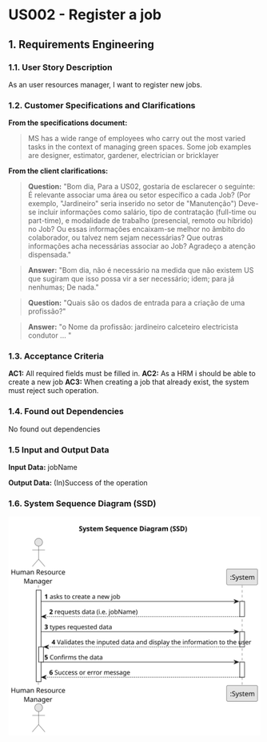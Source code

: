 # US002 - Register a job


## 1. Requirements Engineering

### 1.1. User Story Description

As an user resources manager, I want to register new jobs.

### 1.2. Customer Specifications and Clarifications 

**From the specifications document:**

>	MS has a wide range of employees who carry out the most varied tasks in the context
    of managing green spaces. Some job examples are designer, estimator, gardener, electrician or bricklayer


**From the client clarifications:**

> **Question:**
> "Bom dia, Para a US02, gostaria de esclarecer o seguinte:
É relevante associar uma área ou setor específico a cada Job? (Por exemplo, "Jardineiro" seria inserido no setor de "Manutenção")
Deve-se incluir informações como salário, tipo de contratação (full-time ou part-time), e modalidade de trabalho (presencial, remoto ou híbrido) no Job? Ou essas informações encaixam-se melhor no âmbito do colaborador, ou talvez nem sejam necessárias?
Que outras informações acha necessárias associar ao Job?
Agradeço a atenção dispensada."


> **Answer:** 
"Bom dia,
 não é necessário na medida que não existem US que sugiram que isso possa vir a ser necessário;
 idem;
 para já nenhumas;
> De nada."

> **Question:** 
 "Quais são os dados de entrada para a criação de uma profissão?"

> **Answer:**
"o Nome da profissão:
jardineiro
calceteiro
electricista
condutor
...
"

### 1.3. Acceptance Criteria

 **AC1:** All required fields must be filled in.
 **AC2:** As a HRM i should be able to create a new job
 **AC3:** When creating a job that already exist, the system must reject such operation.

### 1.4. Found out Dependencies

No found out dependencies

### 1.5 Input and Output Data

**Input Data:**
     jobName

**Output Data:**
(In)Success of the operation

### 1.6. System Sequence Diagram (SSD)


![System Sequence Diagram - Alternative One](svg/us002-system-sequence-diagram.svg)



